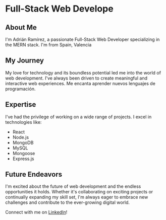 # Full-Stack Web Develope
## About Me

I'm Adrián Ramírez, a passionate Full-Stack Web Developer specializing in the MERN stack. I'm from Spain, Valencia

## My Journey

My love for technology and its boundless potential led me into the world of web development. I've always been driven to create meaningful and interactive web experiences. Me encanta aprender nuevos lenguajes de programación.
## Expertise

I've had the privilege of working on a wide range of projects. I excel in technologies like:

- React
- Node.js
- MongoDB
- MySQL
- Mongoose
- Express.js

## Future Endeavors

I'm excited about the future of web development and the endless opportunities it holds. Whether it's collaborating on exciting projects or continually expanding my skill set, I'm always eager to embrace new challenges and contribute to the ever-growing digital world.

Connect with me on [LinkedIn](www.linkedin.com/in/adrián-ramírez-galera)!

